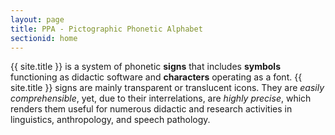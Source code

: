 ```yaml
---
layout: page
title: PPA - Pictographic Phonetic Alphabet
sectionid: home
---
```


{{ site.title }} is a system of phonetic **signs** that includes **symbols** functioning as didactic software and **characters**
operating as a font. {{ site.title }} signs are mainly transparent or translucent icons. They are *easily comprehensible*, yet,
due to their interrelations, are *highly precise*, which renders them useful for numerous didactic and research activities
in linguistics, anthropology, and speech pathology.
